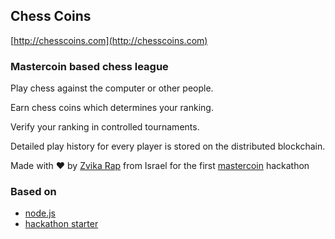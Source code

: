 Chess Coins
-----------

[http://chesscoins.com](http://chesscoins.com)

### Mastercoin based chess league

Play chess against the computer or other people.

Earn chess coins which determines your ranking.

Verify your ranking in controlled tournaments.

Detailed play history for every player is stored on the distributed blockchain.

Made with ♥ by [Zvika Rap](https://github.com/zvikara/) from Israel for the first [mastercoin](http://www.mastercoin.org) hackathon

### Based on

- [node.js](http://nodejs.org)
- [hackathon starter](https://github.com/sahat/hackathon-starter)
